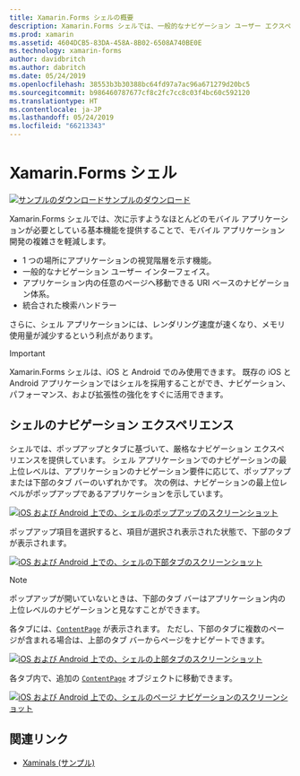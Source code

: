 ```yaml
---
title: Xamarin.Forms シェルの概要
description: Xamarin.Forms シェルでは、一般的なナビゲーション ユーザー エクスペリエンス、URI ベースのナビゲーション体系、統合された検索ハンドラーなど、ほとんどのアプリケーションが必要とする基本機能を提供しています。
ms.prod: xamarin
ms.assetid: 4604DCB5-83DA-458A-8B02-6508A740BE0E
ms.technology: xamarin-forms
author: davidbritch
ms.author: dabritch
ms.date: 05/24/2019
ms.openlocfilehash: 38553b3b30388bc64fd97a7ac96a671279d20bc5
ms.sourcegitcommit: b986460787677cf8c2fc7cc8c03f4bc60c592120
ms.translationtype: HT
ms.contentlocale: ja-JP
ms.lasthandoff: 05/24/2019
ms.locfileid: "66213343"
---
```

# <a name="xamarinforms-shell"></a>Xamarin.Forms シェル

[![サンプルのダウンロード](~/media/shared/download.png)サンプルのダウンロード](https://github.com/xamarin/xamarin-forms-samples/tree/master/UserInterface/Xaminals/)

Xamarin.Forms シェルでは、次に示すようなほとんどのモバイル アプリケーションが必要としている基本機能を提供することで、モバイル アプリケーション開発の複雑さを軽減します。

- 1 つの場所にアプリケーションの視覚階層を示す機能。
- 一般的なナビゲーション ユーザー インターフェイス。
- アプリケーション内の任意のページへ移動できる URI ベースのナビゲーション体系。
- 統合された検索ハンドラー

さらに、シェル アプリケーションには、レンダリング速度が速くなり、メモリ使用量が減少するという利点があります。

> [!IMPORTANT]
> Xamarin.Forms シェルは、iOS と Android でのみ使用できます。 既存の iOS と Android アプリケーションではシェルを採用することができ、ナビゲーション、パフォーマンス、および拡張性の強化をすぐに活用できます。

## <a name="shell-navigation-experience"></a>シェルのナビゲーション エクスペリエンス

シェルでは、ポップアップとタブに基づいて、厳格なナビゲーション エクスペリエンスを提供しています。 シェル アプリケーションでのナビゲーションの最上位レベルは、アプリケーションのナビゲーション要件に応じて、ポップアップまたは下部のタブ バーのいずれかです。 次の例は、ナビゲーションの最上位レベルがポップアップであるアプリケーションを示しています。

[![iOS および Android 上での、シェルのポップアップのスクリーンショット](introduction-images/flyout.png "シェルのポップアップ")](introduction-images/flyout-large.png#lightbox "シェルのポップアップ")

ポップアップ項目を選択すると、項目が選択され表示された状態で、下部のタブが表示されます。

[![iOS および Android 上での、シェルの下部タブのスクリーンショット](introduction-images/monkeys.png "シェルの下部タブ")](introduction-images/monkeys-large.png#lightbox "シェルの下部タブ")

> [!NOTE]
> ポップアップが開いていないときは、下部のタブ バーはアプリケーション内の上位レベルのナビゲーションと見なすことができます。

各タブには、[`ContentPage`](xref:Xamarin.Forms.ContentPage) が表示されます。 ただし、下部のタブに複数のページが含まれる場合は、上部のタブ バーからページをナビゲートできます。

[![iOS および Android 上での、シェルの上部タブのスクリーンショット](introduction-images/cats.png "シェルの上部タブ")](introduction-images/cats-large.png#lightbox "シェルの上部タブ")

各タブ内で、追加の [`ContentPage`](xref:Xamarin.Forms.ContentPage) オブジェクトに移動できます。

[![iOS および Android 上での、シェルのページ ナビゲーションのスクリーンショット](introduction-images/cat-details.png "シェル アプリ ナビゲーション")](introduction-images/cat-details-large.png#lightbox "シェル アプリ ナビゲーション")

## <a name="related-links"></a>関連リンク

- [Xaminals (サンプル)](https://github.com/xamarin/xamarin-forms-samples/tree/master/UserInterface/Xaminals/)
